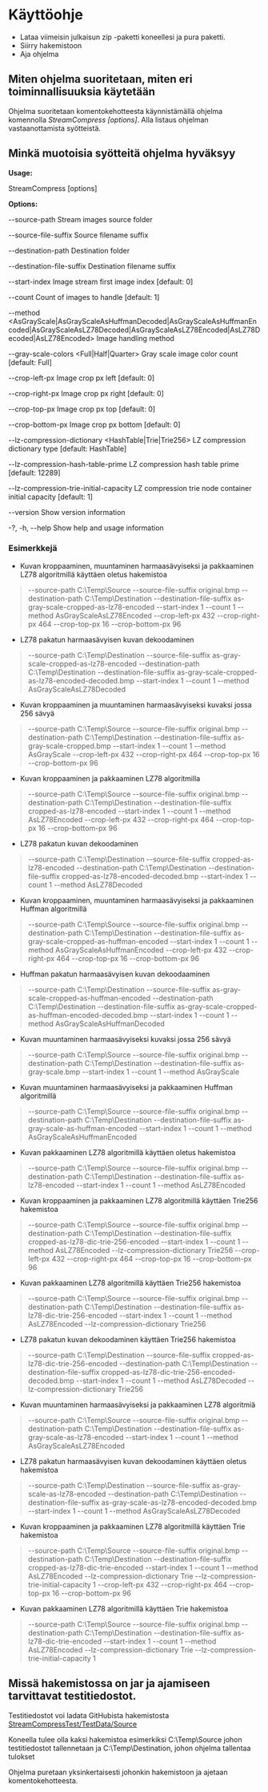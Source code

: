 # Käyttöohje

* Lataa viimeisin julkaisun zip -paketti koneellesi ja pura paketti.
* Siirry hakemistoon
* Aja ohjelma 

## Miten ohjelma suoritetaan, miten eri toiminnallisuuksia käytetään

Ohjelma suoritetaan komentokehotteesta käynnistämällä ohjelma komennolla *StreamCompress [options]*. Alla listaus ohjelman vastaanottamista syötteistä.

## Minkä muotoisia syötteitä ohjelma hyväksyy

**Usage:**

StreamCompress [options]

**Options:**

--source-path <source-path> Stream images source folder

--source-file-suffix <source-file-suffix> Source filename suffix

--destination-path <destination-path> Destination folder

--destination-file-suffix <destination-file-suffix> Destination filename suffix

--start-index <start-index> Image stream first image index [default: 0]

--count <count> Count of images to handle [default: 1]

--method <AsGrayScale|AsGrayScaleAsHuffmanDecoded|AsGrayScaleAsHuffmanEncoded|AsGrayScaleAsLZ78Decoded|AsGrayScaleAsLZ78Encoded|AsLZ78Decoded|AsLZ78Encoded> Image handling method

--gray-scale-colors <Full|Half|Quarter> Gray scale image color count [default: Full]

--crop-left-px <crop-left-px> Image crop px left [default: 0]

--crop-right-px <crop-right-px> Image crop px right [default: 0]

--crop-top-px <crop-top-px> Image crop px top [default: 0]

--crop-bottom-px <crop-bottom-px> Image crop px bottom [default: 0]

--lz-compression-dictionary <HashTable|Trie|Trie256> LZ compression dictionary type [default: HashTable]

--lz-compression-hash-table-prime <lz-compression-hash-table-prime> LZ compression hash table prime [default: 12289]

--lz-compression-trie-initial-capacity <lz-compression-trie-initial-capacity> LZ compression trie node container initial capacity [default: 1]

--version Show version information

-?, -h, --help Show help and usage information

### Esimerkkejä

* Kuvan kroppaaminen, muuntaminen harmaasävyiseksi ja pakkaaminen LZ78 algoritmillä käyttäen oletus hakemistoa

>--source-path C:\Temp\Source --source-file-suffix original.bmp --destination-path C:\Temp\Destination --destination-file-suffix as-gray-scale-cropped-as-lz78-encoded --start-index 1 --count 1 --method AsGrayScaleAsLZ78Encoded --crop-left-px 432 --crop-right-px 464 --crop-top-px 16 --crop-bottom-px 96

* LZ78 pakatun harmaasävyisen kuvan dekoodaminen

>--source-path C:\Temp\Destination --source-file-suffix as-gray-scale-cropped-as-lz78-encoded --destination-path C:\Temp\Destination --destination-file-suffix as-gray-scale-cropped-as-lz78-encoded-decoded.bmp --start-index 1 --count 1 --method AsGrayScaleAsLZ78Decoded

* Kuvan kroppaaminen ja muuntaminen harmaasävyiseksi kuvaksi jossa 256 sävyä

>--source-path C:\Temp\Source --source-file-suffix original.bmp --destination-path C:\Temp\Destination --destination-file-suffix as-gray-scale-cropped.bmp --start-index 1 --count 1 --method AsGrayScale --crop-left-px 432 --crop-right-px 464 --crop-top-px 16 --crop-bottom-px 96


* Kuvan kroppaaminen ja pakkaaminen LZ78 algoritmilla

>--source-path C:\Temp\Source --source-file-suffix original.bmp --destination-path C:\Temp\Destination --destination-file-suffix cropped-as-lz78-encoded --start-index 1 --count 1 --method AsLZ78Encoded --crop-left-px 432 --crop-right-px 464 --crop-top-px 16 --crop-bottom-px 96

* LZ78 pakatun kuvan dekoodaminen

>--source-path C:\Temp\Destination --source-file-suffix cropped-as-lz78-encoded --destination-path C:\Temp\Destination --destination-file-suffix cropped-as-lz78-encoded-decoded.bmp --start-index 1 --count 1 --method AsLZ78Decoded

* Kuvan kroppaaminen, muuntaminen harmaasävyiseksi ja pakkaaminen Huffman algoritmillä

>--source-path C:\Temp\Source --source-file-suffix original.bmp --destination-path C:\Temp\Destination --destination-file-suffix as-gray-scale-cropped-as-huffman-encoded --start-index 1 --count 1 --method AsGrayScaleAsHuffmanEncoded --crop-left-px 432 --crop-right-px 464 --crop-top-px 16 --crop-bottom-px 96

* Huffman pakatun harmaasävyisen kuvan dekoodaaminen

>--source-path C:\Temp\Destination --source-file-suffix as-gray-scale-cropped-as-huffman-encoded --destination-path C:\Temp\Destination --destination-file-suffix as-gray-scale-cropped-as-huffman-encoded-decoded.bmp --start-index 1 --count 1 --method AsGrayScaleAsHuffmanDecoded

* Kuvan muuntaminen harmaasävyiseksi kuvaksi jossa 256 sävyä

>--source-path C:\Temp\Source --source-file-suffix original.bmp --destination-path C:\Temp\Destination --destination-file-suffix as-gray-scale.bmp --start-index 1 --count 1 --method AsGrayScale

* Kuvan muuntaminen harmaasävyiseksi ja pakkaaminen Huffman algoritmillä

>--source-path C:\Temp\Source --source-file-suffix original.bmp --destination-path C:\Temp\Destination --destination-file-suffix as-gray-scale-as-huffman-encoded --start-index 1 --count 1 --method AsGrayScaleAsHuffmanEncoded

* Kuvan pakkaaminen LZ78 algoritmillä käyttäen oletus hakemistoa

>--source-path C:\Temp\Source --source-file-suffix original.bmp --destination-path C:\Temp\Destination --destination-file-suffix as-lz78-encoded --start-index 1 --count 1 --method AsLZ78Encoded

* Kuvan kroppaaminen ja pakkaaminen LZ78 algoritmillä käyttäen Trie256 hakemistoa

>--source-path C:\Temp\Source --source-file-suffix original.bmp --destination-path C:\Temp\Destination --destination-file-suffix cropped-as-lz78-dic-trie-256-encoded --start-index 1 --count 1 --method AsLZ78Encoded --lz-compression-dictionary Trie256 --crop-left-px 432 --crop-right-px 464 --crop-top-px 16 --crop-bottom-px 96

* Kuvan pakkaaminen LZ78 algoritmillä käyttäen Trie256 hakemistoa

>--source-path C:\Temp\Source --source-file-suffix original.bmp --destination-path C:\Temp\Destination --destination-file-suffix as-lz78-dic-trie-256-encoded --start-index 1 --count 1 --method AsLZ78Encoded --lz-compression-dictionary Trie256

* LZ78 pakatun kuvan dekoodaminen käyttäen Trie256 hakemistoa

>--source-path C:\Temp\Destination --source-file-suffix cropped-as-lz78-dic-trie-256-encoded --destination-path C:\Temp\Destination --destination-file-suffix cropped-as-lz78-dic-trie-256-encoded-decoded.bmp --start-index 1 --count 1 --method AsLZ78Decoded --lz-compression-dictionary Trie256

* Kuvan muuntaminen harmaasävyiseksi ja pakkaaminen LZ78 algoritmiä

>--source-path C:\Temp\Source --source-file-suffix original.bmp --destination-path C:\Temp\Destination --destination-file-suffix as-gray-scale-as-lz78-encoded --start-index 1 --count 1 --method AsGrayScaleAsLZ78Encoded

* LZ78 pakatun harmaasävyisen kuvan dekoodaminen käyttäen oletus hakemistoa

>--source-path C:\Temp\Destination --source-file-suffix as-gray-scale-as-lz78-encoded --destination-path C:\Temp\Destination --destination-file-suffix as-gray-scale-as-lz78-encoded-decoded.bmp --start-index 1 --count 1 --method AsGrayScaleAsLZ78Decoded

* Kuvan kroppaaminen ja pakkaaminen LZ78 algoritmillä käyttäen Trie hakemistoa

>--source-path C:\Temp\Source --source-file-suffix original.bmp --destination-path C:\Temp\Destination --destination-file-suffix cropped-as-lz78-dic-trie-encoded --start-index 1 --count 1 --method AsLZ78Encoded --lz-compression-dictionary Trie --lz-compression-trie-initial-capacity 1 --crop-left-px 432 --crop-right-px 464 --crop-top-px 16 --crop-bottom-px 96

* Kuvan pakkaaminen LZ78 algoritmillä käyttäen Trie hakemistoa

>--source-path C:\Temp\Source --source-file-suffix original.bmp --destination-path C:\Temp\Destination --destination-file-suffix as-lz78-dic-trie-encoded --start-index 1 --count 1 --method AsLZ78Encoded --lz-compression-dictionary Trie --lz-compression-trie-initial-capacity 1


## Missä hakemistossa on jar ja ajamiseen tarvittavat testitiedostot.

Testitiedostot voi ladata GitHubista hakemistosta [StreamCompressTest/TestData/Source](https://github.com/kallepaa/high-speed-image-stream-compress/tree/master/StreamCompressTest/TestData/Source)

Koneella tulee olla kaksi hakemistoa esimerkiksi C:\Temp\Source johon testitiedostot tallennetaan ja C:\Temp\Destination, johon ohjelma tallentaa tulokset

Ohjelma puretaan yksinkertaisesti johonkin hakemistoon ja ajetaan komentokehotteesta.